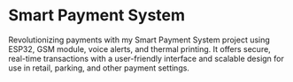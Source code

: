# Smart Payment System
Revolutionizing payments with my Smart Payment System project using ESP32, GSM module, voice alerts, and thermal printing. It offers secure, real-time transactions with a user-friendly interface and scalable design for use in retail, parking, and other payment settings.
